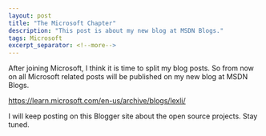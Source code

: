 ```yaml
---
layout: post
title: "The Microsoft Chapter"
description: "This post is about my new blog at MSDN Blogs."
tags: Microsoft
excerpt_separator: <!--more-->
---
```

After joining Microsoft, I think it is time to split my blog posts. So from now on all Microsoft related posts will be published on my new blog at MSDN Blogs.

https://learn.microsoft.com/en-us/archive/blogs/lexli/

I will keep posting on this Blogger site about the open source projects. Stay tuned.
<!--more-->